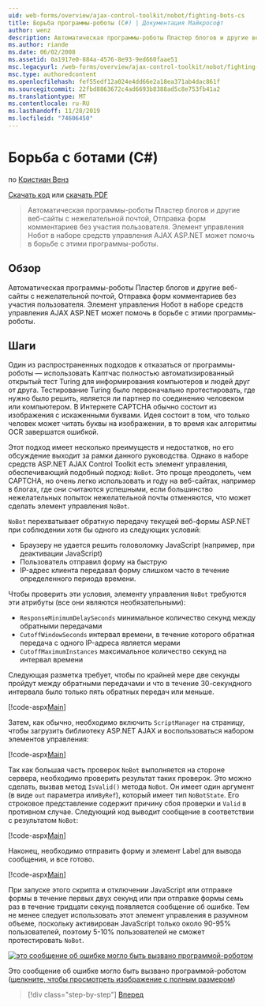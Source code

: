 ```yaml
---
uid: web-forms/overview/ajax-control-toolkit/nobot/fighting-bots-cs
title: Борьба программы-роботы (C#) | Документация Майкрософт
author: wenz
description: Автоматическая программы-роботы Пластер блогов и другие веб-сайты с нежелательной почтой, Отправка форм комментариев без участия пользователя. Элемент управления Нобот в ASP.NET AJAX Con...
ms.author: riande
ms.date: 06/02/2008
ms.assetid: 0a1917e0-884a-4576-8e93-9ed660faae51
msc.legacyurl: /web-forms/overview/ajax-control-toolkit/nobot/fighting-bots-cs
msc.type: authoredcontent
ms.openlocfilehash: fef55edf12a024e4dd66e2a18ea371ab4dac861f
ms.sourcegitcommit: 22fbd8863672c4ad6693b8388ad5c8e753fb41a2
ms.translationtype: MT
ms.contentlocale: ru-RU
ms.lasthandoff: 11/28/2019
ms.locfileid: "74606450"
---
```

# <a name="fighting-bots-c"></a>Борьба с ботами (C#)

по [Кристиан Венз](https://github.com/wenz)

[Скачать код](https://download.microsoft.com/download/9/3/f/93f8daea-bebd-4821-833b-95205389c7d0/NoBot0.cs.zip) или [скачать PDF](https://download.microsoft.com/download/b/6/a/b6ae89ee-df69-4c87-9bfb-ad1eb2b23373/nobot0CS.pdf)

> Автоматическая программы-роботы Пластер блогов и другие веб-сайты с нежелательной почтой, Отправка форм комментариев без участия пользователя. Элемент управления Нобот в наборе средств управления AJAX ASP.NET может помочь в борьбе с этими программы-роботы.

## <a name="overview"></a>Обзор

Автоматическая программы-роботы Пластер блогов и другие веб-сайты с нежелательной почтой, Отправка форм комментариев без участия пользователя. Элемент управления Нобот в наборе средств управления AJAX ASP.NET может помочь в борьбе с этими программы-роботы.

## <a name="steps"></a>Шаги

Один из распространенных подходов к отказаться от программы-роботы — использовать Каптчас полностью автоматизированный открытый тест Turing для информирования компьютеров и людей друг от друга. Тестирование Turing было первоначально протестировать, где нужно было решить, является ли партнер по соединению человеком или компьютером. В Интернете CAPTCHA обычно состоит из изображения с искаженными буквами. Идея состоит в том, что только человек может читать буквы на изображении, в то время как алгоритмы OCR завершатся ошибкой.

Этот подход имеет несколько преимуществ и недостатков, но его обсуждение выходит за рамки данного руководства. Однако в наборе средств ASP.NET AJAX Control Toolkit есть элемент управления, обеспечивающий подобный подход: `NoBot`. Это проще преодолеть, чем CAPTCHA, но очень легко использовать и году на веб-сайтах, например в блогах, где они считаются успешными, если большинство нежелательных попыток нежелательной почты отменяются, что может сделать элемент управления `NoBot`.

`NoBot` перехватывает обратную передачу текущей веб-формы ASP.NET при соблюдении хотя бы одного из следующих условий:

- Браузеру не удается решить головоломку JavaScript (например, при деактивации JavaScript)
- Пользователь отправил форму на быструю
- IP-адрес клиента передавал форму слишком часто в течение определенного периода времени.

Чтобы проверить эти условия, элементу управления `NoBot` требуются эти атрибуты (все они являются необязательными):

- `ResponseMinimumDelaySeconds` минимальное количество секунд между обратными передачами
- `CutoffWindowSeconds` интервал времени, в течение которого обратная передача с одного IP-адреса является мерами
- `CutoffMaximumInstances` максимальное количество секунд на интервал времени

Следующая разметка требует, чтобы по крайней мере две секунды пройдут между обратными передачами и что в течение 30-секундного интервала было только пять обратных передач или меньше.

[!code-aspx[Main](fighting-bots-cs/samples/sample1.aspx)]

Затем, как обычно, необходимо включить `ScriptManager` на страницу, чтобы загрузить библиотеку ASP.NET AJAX и воспользоваться набором элементов управления:

[!code-aspx[Main](fighting-bots-cs/samples/sample2.aspx)]

Так как большая часть проверок `NoBot` выполняется на стороне сервера, необходимо проверить результат таких проверок. Это можно сделать, вызвав метод `IsValid()` метода `NoBot`. Он имеет один аргумент (в виде `out` параметра или`ByRef`), который имеет тип `NoBotState`. Его строковое представление содержит причину сбоя проверки и `Valid` в противном случае. Следующий код выводит сообщение в соответствии с результатом `NoBot`:

[!code-aspx[Main](fighting-bots-cs/samples/sample3.aspx)]

Наконец, необходимо отправить форму и элемент Label для вывода сообщения, и все готово.

[!code-aspx[Main](fighting-bots-cs/samples/sample4.aspx)]

При запуске этого скрипта и отключении JavaScript или отправке формы в течение первых двух секунд или при отправке формы семь раз в течение тридцати секунд появляется сообщение об ошибке. Тем не менее следует использовать этот элемент управления в разумном объеме, поскольку активирован JavaScript только около 90-95% пользователей, поэтому 5-10% пользователей не сможет протестировать `NoBot`.

[![это сообщение об ошибке могло быть вызвано программой-роботом](fighting-bots-cs/_static/image2.png)](fighting-bots-cs/_static/image1.png)

Это сообщение об ошибке могло быть вызвано программой-роботом ([щелкните, чтобы просмотреть изображение с полным размером](fighting-bots-cs/_static/image3.png))

> [!div class="step-by-step"]
> [Вперед](fighting-bots-vb.md)
